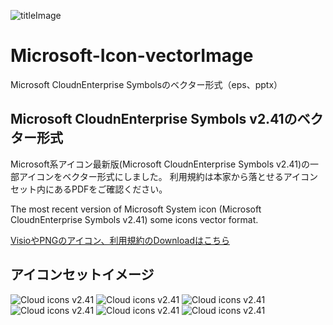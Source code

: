 ![titleImage](http://quickpress.blob.core.windows.net/zuvuyalink/2016/07/msicon241cloud_ttl.jpg)

# Microsoft-Icon-vectorImage
Microsoft CloudnEnterprise Symbolsのベクター形式（eps、pptx）

## Microsoft CloudnEnterprise Symbols v2.41のベクター形式
Microsoft系アイコン最新版(Microsoft CloudnEnterprise Symbols v2.41)の一部アイコンをベクター形式にしました。
利用規約は本家から落とせるアイコンセット内にあるPDFをご確認ください。

The most recent version of Microsoft System icon (Microsoft CloudnEnterprise Symbols v2.41) some icons vector format.

[VisioやPNGのアイコン、利用規約のDownloadはこちら](http://www.microsoft.com/en-us/download/details.aspx?id=41937)


## アイコンセットイメージ
![Cloud icons v2.41](http://quickpress.blob.core.windows.net/zuvuyalink/2016/07/msicon241_cloud01.jpg)
![Cloud icons v2.41](http://quickpress.blob.core.windows.net/zuvuyalink/2016/07/msicon241_cloud02.jpg)
![Cloud icons v2.41](http://quickpress.blob.core.windows.net/zuvuyalink/2016/07/msicon241_cloud01_0718.jpg)
![Cloud icons v2.41](http://quickpress.blob.core.windows.net/zuvuyalink/2016/07/msicon241_cloud02_0718.jpg)
![Cloud icons v2.41](http://quickpress.blob.core.windows.net/zuvuyalink/2016/07/msicon241_cloud03_0718.jpg)
![Cloud icons v2.41](http://quickpress.blob.core.windows.net/zuvuyalink/2016/07/msicon241_cloud04_0718.jpg)
